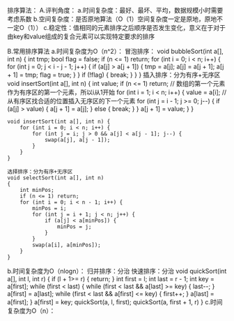 排序算法：
A.评判角度：
a.时间复杂度：最好、最坏、平均，数据规模小时需要考虑系数
b.空间复杂度：是否原地算法（O（1）空间复杂度一定是原地，原地不一定O（1））
c.稳定性：值相同的元素排序之后顺序是否发生变化，意义在于对于由key和value组成的复合元素可以实现特定要求的排序

B.常用排序算法
a.时间复杂度为O（n^2）：
	冒泡排序：
	void bubbleSort(int a[], int n)
	{
		int tmp;
		bool flag = false;
		if (n <= 1) return;
		for (int i = 0; i < n; i++) {
			for (int j = 0; j < i - j - 1; j++) {
				if (a[j] > a[j + 1]) {
					tmp = a[j];
					a[j] = a[j + 1];
					a[j + 1] = tmp;
					flag = true;
				}
			}
			if (!flag) {
				break;
			}
		}
	}
	插入排序：分为有序+无序区
	void insertSort(int a[], int n)
	{
		int value;
		if (n <= 1) return;
		// 数组的第一个元素作为有序区的第一个元素，所以i从1开始
		for (int i = 1; i < n; i++) {
		    value = a[i];
			// 从有序区找合适的位置插入无序区的下一个元素
			for (int j = i - 1; j >= 0; j--) {
				if (a[j] > value) {
					a[j + 1] = a[j];
				} else {
					break;
				}
			}
			a[j + 1] = value;
		}
	}
	
	void insertSort(int a[], int n) {
		for (int i = 0; i < n; i++) {
			for (int j = i; j > 0 && a[j] < a[j - 1]; j--) {
				swap(a[j], a[j - 1]);
			}
		}
	}

	选择排序：分为有序+无序区
	void selectSort(int a[], int n)
	{
		int minPos;
		if (n <= 1) return;
		for (int i = 0; i < n - 1; i++) {
			minPos = i;
			for (int j = i + 1; j < n; j++) {
				if (a[j] < a[minPos]) {
					minPos = j;
				}
			}
			swap(a[i], a[minPos]);
		}
	}

b.时间复杂度为O（nlogn）：
	归并排序：分治
	快速排序：分治
	void quickSort(int a[], int l, int r)
	{
		if (l + 1>= r) { 
			return;
		}
		int first = l;
		int last = r - 1;
		int key = a[first];
		while (first < last) {
			while (first < last && a[last] >= key) {
				last--;
			}
			a[first] = a[last];
			while (first < last && a[first] <= key) {
				first++;
			}
			a[last] = a[first];
		}
		a[first] = key;
		quickSort(a, l, first);
		quickSort(a, first + 1, r)
	}
c.时间复杂度为O（n）：

